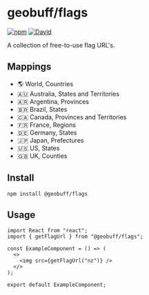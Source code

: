# geobuff/flags
[![npm](https://img.shields.io/npm/v/@geobuff/flags)](https://www.npmjs.com/package/@geobuff/flags)
[![David](https://img.shields.io/david/geobuff/flags)](https://david-dm.org/geobuff/flags)

A collection of free-to-use flag URL's.

## Mappings
- :earth_americas: World, Countries
- 🇦🇺 Australia, States and Territories
- 🇦🇷 Argentina, Provinces
- 🇧🇷 Brazil, States
- 🇨🇦 Canada, Provinces and Territories
- 🇫🇷 France, Regions
- 🇩🇪 Germany, States
- 🇯🇵 Japan, Prefectures
- :us: US, States
- :uk: UK, Counties

## Install
```
npm install @geobuff/flags
```

## Usage
```
import React from "react";
import { getFlagUrl } from "@geobuff/flags";

const ExampleComponent = () => (
  <>
    <img src={getFlagUrl("nz")} />
  </>
);

export default ExampleComponent;
```

